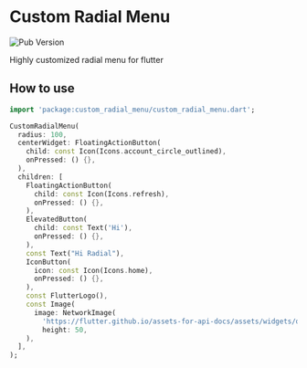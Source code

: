 # Custom Radial Menu
![Pub Version](https://img.shields.io:/pub/v/custom_radial_menu)

Highly customized radial menu for flutter

## How to use


```dart
import 'package:custom_radial_menu/custom_radial_menu.dart';

```


```dart
CustomRadialMenu(
  radius: 100,
  centerWidget: FloatingActionButton(
    child: const Icon(Icons.account_circle_outlined),
    onPressed: () {},
  ),
  children: [
    FloatingActionButton(
      child: const Icon(Icons.refresh),
      onPressed: () {},
    ),
    ElevatedButton(
      child: const Text('Hi'),
      onPressed: () {},
    ),
    const Text("Hi Radial"),
    IconButton(
      icon: const Icon(Icons.home),
      onPressed: () {},
    ),
    const FlutterLogo(),
    const Image(
      image: NetworkImage(
        'https://flutter.github.io/assets-for-api-docs/assets/widgets/owl.jpg'),
        height: 50,
    ),
  ],
);
```
